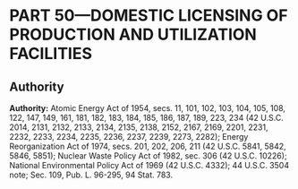 # PART 50—DOMESTIC LICENSING OF PRODUCTION AND UTILIZATION FACILITIES


## Authority

**Authority:** Atomic Energy Act of 1954, secs. 11, 101, 102, 103, 104, 105, 108, 122, 147, 149, 161, 181, 182, 183, 184, 185, 186, 187, 189, 223, 234 (42 U.S.C. 2014, 2131, 2132, 2133, 2134, 2135, 2138, 2152, 2167, 2169, 2201, 2231, 2232, 2233, 2234, 2235, 2236, 2237, 2239, 2273, 2282); Energy Reorganization Act of 1974, secs. 201, 202, 206, 211 (42 U.S.C. 5841, 5842, 5846, 5851); Nuclear Waste Policy Act of 1982, sec. 306 (42 U.S.C. 10226); National Environmental Policy Act of 1969 (42 U.S.C. 4332); 44 U.S.C. 3504 note; Sec. 109, Pub. L. 96-295, 94 Stat. 783.


